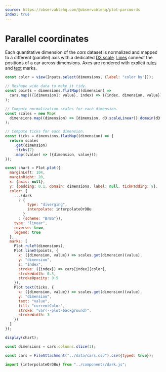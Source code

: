 ```yaml
---
source: https://observablehq.com/@observablehq/plot-parcoords
index: true
---
```


# Parallel coordinates

Each quantitative dimension of the _cars_ dataset is normalized and mapped to a different (parallel) axis with a dedicated [D3 scale](https://github.com/d3/d3-scale). [Lines](https://observablehq.com/plot/marks/line) connect the positions of a car across dimensions. Axes are rendered with explicit [rules](https://observablehq.com/plot/marks/rule) and [text](https://observablehq.com/plot/marks/text) marks.

```js
const color = view(Inputs.select(dimensions, {label: "color by"}));
```

```js echo
// Reshape wide data to make it tidy.
const points = dimensions.flatMap((dimension) =>
  cars.map(({[dimension]: value}, index) => ({index, dimension, value}))
);

// Compute normalization scales for each dimension.
const scales = new Map(
  dimensions.map((dimension) => [dimension, d3.scaleLinear().domain(d3.extent(cars, (d) => d[dimension]))])
);

// Compute ticks for each dimension.
const ticks = dimensions.flatMap((dimension) => {
  return scales
    .get(dimension)
    .ticks(7)
    .map((value) => ({dimension, value}));
});

const chart = Plot.plot({
  marginLeft: 104,
  marginRight: 20,
  x: {axis: null},
  y: {padding: 0.1, domain: dimensions, label: null, tickPadding: 9},
  color: {
    ...(dark
      ? {
          type: "diverging",
          interpolate: interpolateOrDBu
        }
      : {scheme: "BrBG"}),
    type: "linear",
    reverse: true,
    legend: true
  },
  marks: [
    Plot.ruleY(dimensions),
    Plot.lineX(points, {
      x: ({dimension, value}) => scales.get(dimension)(value),
      y: "dimension",
      z: "index",
      stroke: ({index}) => cars[index][color],
      strokeWidth: 0.5,
      strokeOpacity: 0.5
    }),
    Plot.text(ticks, {
      x: ({dimension, value}) => scales.get(dimension)(value),
      y: "dimension",
      text: "value",
      fill: "currentColor",
      stroke: "var(--plot-background)",
      strokeWidth: 3
    })
  ]
});

display(chart);
```

```js echo
const dimensions = cars.columns.slice(1);
```

```js echo
const cars = FileAttachment("../data/cars.csv").csv({typed: true});
```

```js echo
import {interpolateOrDBu} from "../components/dark.js";
```
